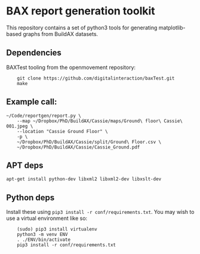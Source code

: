 # BAX report generation toolkit

This repository contains a set of python3 tools for generating matplotlib-based
graphs from BuildAX datasets.

## Dependencies
BAXTest tooling from the openmovement repository:

```
    git clone https://github.com/digitalinteraction/baxTest.git
    make
```

## Example call:
```
~/Code/reportgen/report.py \
	--map ~/Dropbox/PhD/BuildAX/Cassie/maps/Ground\ floor\ Cassie\ 001.jpeg \
	--location "Cassie Ground Floor" \
    -p \
    ~/Dropbox/PhD/BuildAX/Cassie/split/Ground\ Floor.csv \
    ~/Dropbox/PhD/BuildAX/Cassie/Cassie_Ground.pdf
```

## APT deps
`apt-get install python-dev libxml2 libxml2-dev libxslt-dev`

## Python deps
Install these using `pip3 install -r conf/requirements.txt`. You may wish to
use a virtual environment like so:

```
    (sudo) pip3 install virtualenv
    python3 -m venv ENV
    . ./ENV/bin/activate
    pip3 install -r conf/requirements.txt
```

